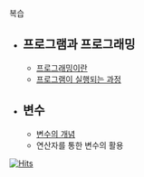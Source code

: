 복습

+ ## 프로그램과 프로그래밍
  + [프로그래밍이란](https://github.com/Hongyoosung/Cpp-Basic/blob/master/Programming.md)
  + [프로그램이 실행되는 과정](https://github.com/Hongyoosung/Cpp-Basic/blob/master/programcreate.md)



+ ## 변수
  + [변수의 개념](https://github.com/Hongyoosung/Cpp-Basic/blob/master/Valuable.md)
  + 연산자를 통한 변수의 활용
  
[![Hits](https://hits.seeyoufarm.com/api/count/incr/badge.svg?url=https%3A%2F%2Fgithub.com%2FHongyoosung&count_bg=%235A3DC8&title_bg=%23555555&icon=&icon_color=%23E7E7E7&title=hits&edge_flat=false)](https://hits.seeyoufarm.com)
